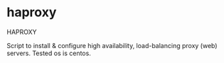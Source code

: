 # haproxy
HAPROXY

Script to install & configure high availability, load-balancing proxy (web) servers.
Tested os is centos.
